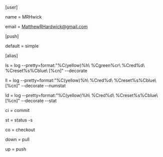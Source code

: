 [user]

name = MRHwick

email = MatthewRHardwick@gmail.com

[push]

default = simple

[alias]

ls = log --pretty=format:"%C(yellow)%h\\ %Cgreen%cr\\ %Cred%d\\ %Creset%s%Cblue\\ [%cn]" --decorate 

ll = log --pretty=format:"%C(yellow)%h\\ %Cred%d\\ %Creset%s%Cblue\\ [%cn]" --decorate --numstat

ld = log --pretty=format:"%C(yellow)%h\\ %Cred%d\\ %Creset%s%Cblue\\ [%cn]" --decorate --stat

ci = commit

st = status -s

co = checkout

down = pull

up = push

